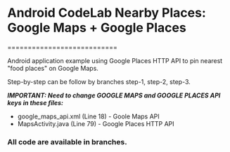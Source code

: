 # Android CodeLab Nearby Places: Google Maps + Google Places
===========================

Android application example using Google Places HTTP API to pin nearest "food places" on Google Maps.

Step-by-step can be follow by branches step-1, step-2, step-3.

<b><i>IMPORTANT: Need to change GOOGLE MAPS and GOOGLE PLACES API keys in these files:</i></b>
  - google_maps_api.xml (Line 18) - Goole Maps API
  - MapsActivity.java (Line 79) - Google Places HTTP API


### All code are available in branches.
